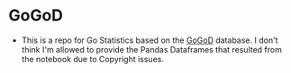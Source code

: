 # GoGoD

- This is a repo for Go Statistics based on the [GoGoD](https://gogodonline.co.uk/) database. I don't think I'm allowed to provide the Pandas Dataframes that resulted from the notebook due to Copyright issues.
